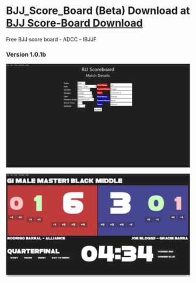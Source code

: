 # BJJ_Score_Board (Beta) Download at [BJJ Score-Board Download](https://www.jiujitsu.dev)
Free BJJ score board - ADCC - IBJJF 
### Version 1.0.1b  

![alt text](https://github.com/josephbreslin/BJJ_Score_Board/blob/master/git-images/landing.png "Landing Page")

![alt text](https://github.com/josephbreslin/BJJ_Score_Board/blob/master/git-images/match.png "Match Page")
